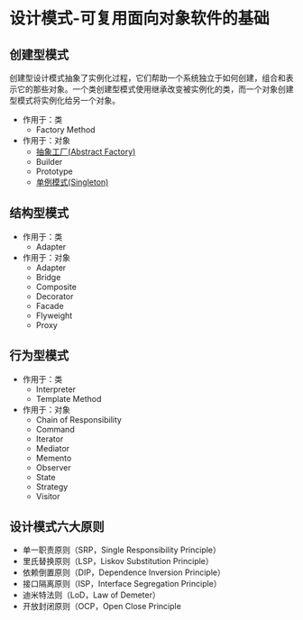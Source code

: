 # 设计模式-可复用面向对象软件的基础

## 创建型模式

创建型设计模式抽象了实例化过程，它们帮助一个系统独立于如何创建，组合和表示它的那些对象。一个类创建型模式使用继承改变被实例化的类，而一个对象创建型模式将实例化给另一个对象。

- 作用于：类
  - Factory Method
- 作用于：对象
  - [抽象工厂(Abstract Factory)](./AbstractFactory/AbstractFactory.md)
  - Builder
  - Prototype
  - [单例模式(Singleton)](./Singleton/Singleton.md)

## 结构型模式

- 作用于：类
  - Adapter
- 作用于：对象
  - Adapter
  - Bridge
  - Composite
  - Decorator
  - Facade
  - Flyweight
  - Proxy

## 行为型模式

- 作用于：类
  - Interpreter
  - Template Method
- 作用于：对象
  - Chain of Responsibility
  - Command
  - Iterator
  - Mediator
  - Memento
  - Observer
  - State
  - Strategy
  - Visitor

## 设计模式六大原则

- 单一职责原则（SRP，Single Responsibility Principle）
- 里氏替换原则（LSP，Liskov Substitution Principle）
- 依赖倒置原则（DIP，Dependence Inversion Principle）
- 接口隔离原则（ISP，Interface Segregation Principle）
- 迪米特法则（LoD，Law of Demeter）
- 开放封闭原则（OCP，Open Close Principle
